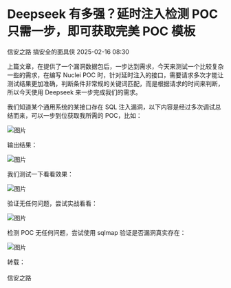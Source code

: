 #  Deepseek 有多强？延时注入检测 POC 只需一步，即可获取完美 POC 模板   
信安之路  搞安全的面具侠   2025-02-16 08:30  
  
上篇文章，在提供了一个漏洞数据包后，一步达到需求，今天来测试一个比较复杂一些的需求，在编写 Nuclei POC 时，针对延时注入的接口，需要请求多次才能让测试结果更加准确，判断条件非常规的关键词匹配，而是根据请求的时间来判断，所以今天使用 Deepseek 来一步完成我们的需求。  
  
我们知道某个通用系统的某接口存在 SQL 注入漏洞，以下内容是经过多次调试总结而来，可以一步到位获取我所需的 POC，比如：  
  
![图片](https://mmbiz.qpic.cn/mmbiz_png/sGfPWsuKAfevia0qH8oBt30ib3sKBKia29q52Rl5B8iaZPgS2L4pXJGSv7KgFOj61AEeRibONh1P4BrHon2C1YQvLGw/640?wx_fmt=png&from=appmsg "")  
  
输出结果：  
  
![图片](https://mmbiz.qpic.cn/mmbiz_png/sGfPWsuKAfevia0qH8oBt30ib3sKBKia29qHicppYDRhH0amPaKE4cyAMLKlyic3eHM2YFybGxNOzPrGicQiaEl3fPvKg/640?wx_fmt=png&from=appmsg "")  
  
我们测试一下看看效果：  
  
![图片](https://mmbiz.qpic.cn/mmbiz_png/sGfPWsuKAfevia0qH8oBt30ib3sKBKia29qnDCHYQqruy3MKqDxZP7jpwicrGQdYdyPZBtbzyeJvExZHAFfE2NEDwg/640?wx_fmt=png&from=appmsg "")  
  
验证无任何问题，尝试实战看看：  
  
![图片](https://mmbiz.qpic.cn/mmbiz_png/sGfPWsuKAfevia0qH8oBt30ib3sKBKia29q7qGpvBjON6QEqv6R6GtUPe3WMJib8bdh8dtgehdFMficUK174ZPJSavA/640?wx_fmt=png&from=appmsg "")  
  
检测 POC 无任何问题，尝试使用 sqlmap 验证是否漏洞真实存在：  
  
![图片](https://mmbiz.qpic.cn/mmbiz_png/sGfPWsuKAfevia0qH8oBt30ib3sKBKia29qeZkbFm8icvtyOesa9KibKSjgzGPCYoJ5pnO9S3wbIKCuNRMgxvwNuFlA/640?wx_fmt=png&from=appmsg "")  
  
转载：  
   
信安之路  
  
